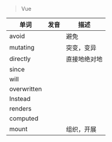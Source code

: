 > Vue

| 单词        | 发音 | 描述         |
| ----------- | ---- | ------------ |
| avoid       |      | 避免         |
| mutating    |      | 突变，变异   |
| directly    |      | 直接地绝对地 |
| since       |      |              |
| will        |      |              |
| overwritten |      |              |
| Instead     |      |              |
| renders     |      |              |
| computed    |      |              |
| mount       |      | 组织，开展   |

